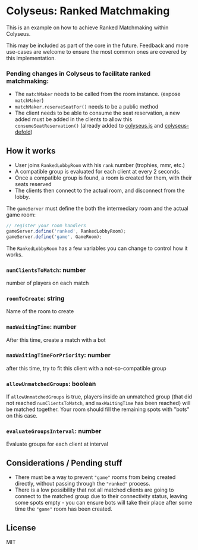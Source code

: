# Colyseus: Ranked Matchmaking

This is an example on how to achieve Ranked Matchmaking within Colyseus.

This may be included as part of the core in the future. Feedback and more
use-cases are welcome to ensure the most common ones are covered by this
implementation.

### Pending changes in Colyseus to facilitate ranked matchmaking:

- The `matchMaker` needs to be called from the room instance. (expose `matchMaker`)
- `matchMaker.reserveSeatFor()` needs to be a public method
- The client needs to be able to consume the seat reservation, a new added must be added in the clients to allow this `consumeSeatReservation()` (already added to [colyseus.js](https://github.com/colyseus/colyseus.js/) and [colyseus-defold](https://github.com/colyseus/colyseus-defold/))

## How it works

- User joins `RankedLobbyRoom` with his `rank` number (trophies, mmr, etc.)
- A compatible group is evaluated for each client at every 2 seconds.
- Once a compatible group is found, a room is created for them, with their seats reserved
- The clients then connect to the actual room, and disconnect from the lobby.

The `gameServer` must define the both the intermediary room and the actual game
room:

```typescript
// register your room handlers
gameServer.define('ranked', RankedLobbyRoom);
gameServer.define('game', GameRoom);
```

The `RankedLobbyRoom` has a few variables you can change to control how it works.

### `numClientsToMatch`: number

number of players on each match

### `roomToCreate`: string

Name of the room to create

### `maxWaitingTime`: number

After this time, create a match with a bot

### `maxWaitingTimeForPriority`: number

after this time, try to fit this client with a not-so-compatible group

### `allowUnmatchedGroups`: boolean

If `allowUnmatchedGroups` is true, players inside an unmatched group (that did not reached `numClientsToMatch`, and `maxWaitingTime` has been reached) will be matched together. Your room should fill the remaining spots with "bots" on this case.

### `evaluateGroupsInterval`: number

Evaluate groups for each client at interval

## Considerations / Pending stuff

- There must be a way to prevent `"game"` rooms from being created directly,
  without passing through the `"ranked"` process.
- There is a low possibility that not all matched clients are going to connect
  to the matched group due to their connectivity status, leaving some spots
  empty - you can ensure bots will take their place after some time the `"game"`
  room has been created.

## License

MIT
